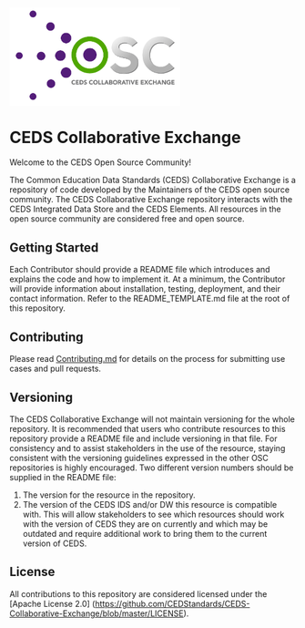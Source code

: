 <img src="https://github.com/CEDStandards/CEDS-Collaborative-Exchange/blob/master/res/CEDS-Collaborative-Exchange-Full.png" width="300" align="middle">

# CEDS Collaborative Exchange
Welcome to the CEDS Open Source Community!  

The Common Education Data Standards (CEDS) Collaborative Exchange is a repository of code developed by the Maintainers of the CEDS open source community. The CEDS Collaborative Exchange repository interacts with the CEDS Integrated Data Store and the CEDS Elements. All resources in the open source community are considered free and open source.

## Getting Started
Each Contributor should provide a README file which introduces and explains the code and how to implement it.  At a minimum, the Contributor will provide information about installation, testing, deployment, and their contact information.  Refer to the README_TEMPLATE.md file at the root of this repository. 

## Contributing
Please read [Contributing.md](https://github.com/CEDStandards/CEDS-Collaborative-Exchange/blob/master/Contributing.md) for details on the process for submitting use cases and pull requests.

## Versioning
The CEDS Collaborative Exchange will not maintain versioning for the whole repository. It is recommended that users who contribute resources to this repository provide a README file and include versioning in that file. For consistency and to assist stakeholders in the use of the resource, staying consistent with the versioning guidelines expressed in the other OSC repositories is highly encouraged. Two different version numbers should be supplied in the README file:
1.	The version for the resource in the repository.
2.	The version of the CEDS IDS and/or DW this resource is compatible with. This will allow stakeholders to see which resources should work with the version of CEDS they are on currently and which may be outdated and require additional work to bring them to the current version of CEDS.

## License
All contributions to this repository are considered licensed under the [Apache License 2.0] (https://github.com/CEDStandards/CEDS-Collaborative-Exchange/blob/master/LICENSE).
